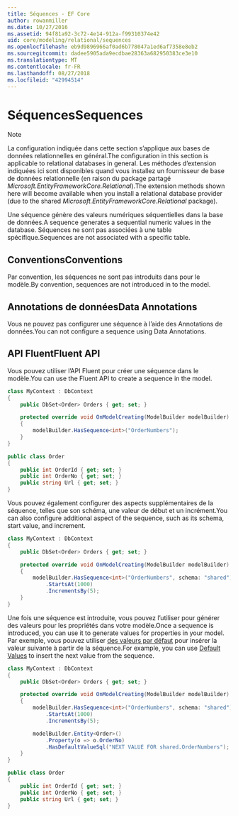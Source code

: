 ```yaml
---
title: Séquences - EF Core
author: rowanmiller
ms.date: 10/27/2016
ms.assetid: 94f81a92-3c72-4e14-912a-f99310374e42
uid: core/modeling/relational/sequences
ms.openlocfilehash: eb9d9896966af0ad6b778047a1ed6af7358e8eb2
ms.sourcegitcommit: dadee5905ada9ecdbae28363a682950383ce3e10
ms.translationtype: MT
ms.contentlocale: fr-FR
ms.lasthandoff: 08/27/2018
ms.locfileid: "42994514"
---
```

# <a name="sequences"></a><span data-ttu-id="fee62-102">Séquences</span><span class="sxs-lookup"><span data-stu-id="fee62-102">Sequences</span></span>

> [!NOTE]  
> <span data-ttu-id="fee62-103">La configuration indiquée dans cette section s’applique aux bases de données relationnelles en général.</span><span class="sxs-lookup"><span data-stu-id="fee62-103">The configuration in this section is applicable to relational databases in general.</span></span> <span data-ttu-id="fee62-104">Les méthodes d’extension indiquées ici sont disponibles quand vous installez un fournisseur de base de données relationnelle (en raison du package partagé *Microsoft.EntityFrameworkCore.Relational*).</span><span class="sxs-lookup"><span data-stu-id="fee62-104">The extension methods shown here will become available when you install a relational database provider (due to the shared *Microsoft.EntityFrameworkCore.Relational* package).</span></span>

<span data-ttu-id="fee62-105">Une séquence génère des valeurs numériques séquentielles dans la base de données.</span><span class="sxs-lookup"><span data-stu-id="fee62-105">A sequence generates a sequential numeric values in the database.</span></span> <span data-ttu-id="fee62-106">Séquences ne sont pas associées à une table spécifique.</span><span class="sxs-lookup"><span data-stu-id="fee62-106">Sequences are not associated with a specific table.</span></span>

## <a name="conventions"></a><span data-ttu-id="fee62-107">Conventions</span><span class="sxs-lookup"><span data-stu-id="fee62-107">Conventions</span></span>

<span data-ttu-id="fee62-108">Par convention, les séquences ne sont pas introduits dans pour le modèle.</span><span class="sxs-lookup"><span data-stu-id="fee62-108">By convention, sequences are not introduced in to the model.</span></span>

## <a name="data-annotations"></a><span data-ttu-id="fee62-109">Annotations de données</span><span class="sxs-lookup"><span data-stu-id="fee62-109">Data Annotations</span></span>

<span data-ttu-id="fee62-110">Vous ne pouvez pas configurer une séquence à l’aide des Annotations de données.</span><span class="sxs-lookup"><span data-stu-id="fee62-110">You can not configure a sequence using Data Annotations.</span></span>

## <a name="fluent-api"></a><span data-ttu-id="fee62-111">API Fluent</span><span class="sxs-lookup"><span data-stu-id="fee62-111">Fluent API</span></span>

<span data-ttu-id="fee62-112">Vous pouvez utiliser l’API Fluent pour créer une séquence dans le modèle.</span><span class="sxs-lookup"><span data-stu-id="fee62-112">You can use the Fluent API to create a sequence in the model.</span></span>

<!-- [!code-csharp[Main](samples/core/relational/Modeling/FluentAPI/Samples/Relational/Sequence.cs?highlight=7)] -->
``` csharp
class MyContext : DbContext
{
    public DbSet<Order> Orders { get; set; }

    protected override void OnModelCreating(ModelBuilder modelBuilder)
    {
        modelBuilder.HasSequence<int>("OrderNumbers");
    }
}

public class Order
{
    public int OrderId { get; set; }
    public int OrderNo { get; set; }
    public string Url { get; set; }
}
```

<span data-ttu-id="fee62-113">Vous pouvez également configurer des aspects supplémentaires de la séquence, telles que son schéma, une valeur de début et un incrément.</span><span class="sxs-lookup"><span data-stu-id="fee62-113">You can also configure additional aspect of the sequence, such as its schema, start value, and increment.</span></span>

<!-- [!code-csharp[Main](samples/core/relational/Modeling/FluentAPI/Samples/Relational/SequenceConfigured.cs?highlight=7,8,9)] -->
``` csharp
class MyContext : DbContext
{
    public DbSet<Order> Orders { get; set; }

    protected override void OnModelCreating(ModelBuilder modelBuilder)
    {
        modelBuilder.HasSequence<int>("OrderNumbers", schema: "shared")
            .StartsAt(1000)
            .IncrementsBy(5);
    }
}
```

<span data-ttu-id="fee62-114">Une fois une séquence est introduite, vous pouvez l’utiliser pour générer des valeurs pour les propriétés dans votre modèle.</span><span class="sxs-lookup"><span data-stu-id="fee62-114">Once a sequence is introduced, you can use it to generate values for properties in your model.</span></span> <span data-ttu-id="fee62-115">Par exemple, vous pouvez utiliser [des valeurs par défaut](default-values.md) pour insérer la valeur suivante à partir de la séquence.</span><span class="sxs-lookup"><span data-stu-id="fee62-115">For example, you can use [Default Values](default-values.md) to insert the next value from the sequence.</span></span>

<!-- [!code-csharp[Main](samples/core/relational/Modeling/FluentAPI/Samples/Relational/SequenceUsed.cs?highlight=11,12,13)] -->
``` csharp
class MyContext : DbContext
{
    public DbSet<Order> Orders { get; set; }

    protected override void OnModelCreating(ModelBuilder modelBuilder)
    {
        modelBuilder.HasSequence<int>("OrderNumbers", schema: "shared")
            .StartsAt(1000)
            .IncrementsBy(5);

        modelBuilder.Entity<Order>()
            .Property(o => o.OrderNo)
            .HasDefaultValueSql("NEXT VALUE FOR shared.OrderNumbers");
    }
}

public class Order
{
    public int OrderId { get; set; }
    public int OrderNo { get; set; }
    public string Url { get; set; }
}
```
